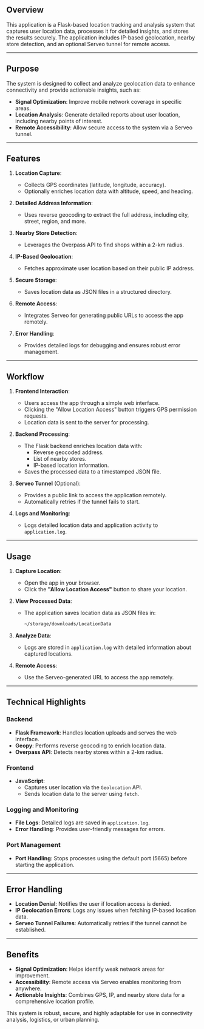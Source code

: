## Overview

This application is a Flask-based location tracking and analysis system that captures user location data, processes it for detailed insights, and stores the results securely. The application includes IP-based geolocation, nearby store detection, and an optional Serveo tunnel for remote access.

---

## Purpose

The system is designed to collect and analyze geolocation data to enhance connectivity and provide actionable insights, such as:
- **Signal Optimization**: Improve mobile network coverage in specific areas.
- **Location Analysis**: Generate detailed reports about user location, including nearby points of interest.
- **Remote Accessibility**: Allow secure access to the system via a Serveo tunnel.

---

## Features

1. **Location Capture**:
   - Collects GPS coordinates (latitude, longitude, accuracy).
   - Optionally enriches location data with altitude, speed, and heading.

2. **Detailed Address Information**:
   - Uses reverse geocoding to extract the full address, including city, street, region, and more.

3. **Nearby Store Detection**:
   - Leverages the Overpass API to find shops within a 2-km radius.

4. **IP-Based Geolocation**:
   - Fetches approximate user location based on their public IP address.

5. **Secure Storage**:
   - Saves location data as JSON files in a structured directory.

6. **Remote Access**:
   - Integrates Serveo for generating public URLs to access the app remotely.

7. **Error Handling**:
   - Provides detailed logs for debugging and ensures robust error management.

---

## Workflow

1. **Frontend Interaction**:
   - Users access the app through a simple web interface.
   - Clicking the "Allow Location Access" button triggers GPS permission requests.
   - Location data is sent to the server for processing.

2. **Backend Processing**:
   - The Flask backend enriches location data with:
     - Reverse geocoded address.
     - List of nearby stores.
     - IP-based location information.
   - Saves the processed data to a timestamped JSON file.

3. **Serveo Tunnel** (Optional):
   - Provides a public link to access the application remotely.
   - Automatically retries if the tunnel fails to start.

4. **Logs and Monitoring**:
   - Logs detailed location data and application activity to `application.log`.

---

## Usage

1. **Capture Location**:
   - Open the app in your browser.
   - Click the **"Allow Location Access"** button to share your location.

2. **View Processed Data**:
   - The application saves location data as JSON files in:
     ```bash
     ~/storage/downloads/LocationData
     ```

3. **Analyze Data**:
   - Logs are stored in `application.log` with detailed information about captured locations.

4. **Remote Access**:
   - Use the Serveo-generated URL to access the app remotely.

---

## Technical Highlights

### Backend
- **Flask Framework**: Handles location uploads and serves the web interface.
- **Geopy**: Performs reverse geocoding to enrich location data.
- **Overpass API**: Detects nearby stores within a 2-km radius.

### Frontend
- **JavaScript**:
  - Captures user location via the `Geolocation` API.
  - Sends location data to the server using `fetch`.

### Logging and Monitoring
- **File Logs**: Detailed logs are saved in `application.log`.
- **Error Handling**: Provides user-friendly messages for errors.

### Port Management
- **Port Handling**: Stops processes using the default port (5665) before starting the application.

---

## Error Handling

- **Location Denial**: Notifies the user if location access is denied.
- **IP Geolocation Errors**: Logs any issues when fetching IP-based location data.
- **Serveo Tunnel Failures**: Automatically retries if the tunnel cannot be established.

---

## Benefits

- **Signal Optimization**: Helps identify weak network areas for improvement.
- **Accessibility**: Remote access via Serveo enables monitoring from anywhere.
- **Actionable Insights**: Combines GPS, IP, and nearby store data for a comprehensive location profile.

This system is robust, secure, and highly adaptable for use in connectivity analysis, logistics, or urban planning.